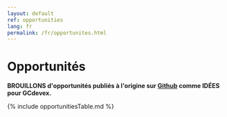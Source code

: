```yaml
---
layout: default
ref: opportunities
lang: fr
permalink: /fr/opportunites.html
---
```


# Opportunités

**BROUILLONS d'opportunités publiés à l'origine sur [Github](https://git.io/JUgfK) comme IDÉES pour GCdevex.**

{% include opportunitiesTable.md %}
